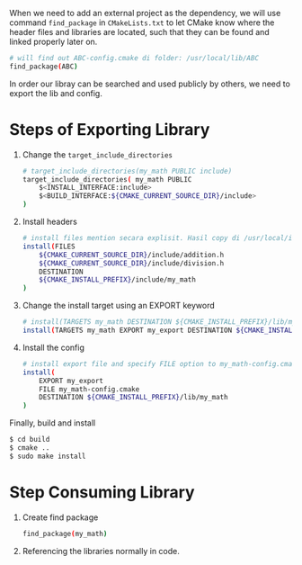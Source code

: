 When we need to add an external project as the dependency, we will use command <code>find_package</code> in <code>CMakeLists.txt</code> to let CMake know where the header files and libraries are located, such that they can be found and linked properly later on. 

``` bash
# will find out ABC-config.cmake di folder: /usr/local/lib/ABC
find_package(ABC)
```

In order our libray can be searched and used publicly by others, we need to export the lib and config.

# Steps of Exporting Library
1. Change the <code>target_include_directories</code>
    ``` bash
    # target_include_directories(my_math PUBLIC include)
    target_include_directories( my_math PUBLIC
        $<INSTALL_INTERFACE:include>
        $<BUILD_INTERFACE:${CMAKE_CURRENT_SOURCE_DIR}/include>
    )
    ```
2. Install headers
    ``` bash
    # install files mention secara explisit. Hasil copy di /usr/local/include/my_math
    install(FILES 
        ${CMAKE_CURRENT_SOURCE_DIR}/include/addition.h 
        ${CMAKE_CURRENT_SOURCE_DIR}/include/division.h  
        DESTINATION 
        ${CMAKE_INSTALL_PREFIX}/include/my_math
    )
    ```

3. Change the install target using an EXPORT keyword
    ```bash
    # install(TARGETS my_math DESTINATION ${CMAKE_INSTALL_PREFIX}/lib/my_math)
    install(TARGETS my_math EXPORT my_export DESTINATION ${CMAKE_INSTALL_PREFIX}/lib/my_math)
    ```

4. Install the config
    ```bash
    # install export file and specify FILE option to my_math-config.cmake
    install(
        EXPORT my_export
        FILE my_math-config.cmake
        DESTINATION ${CMAKE_INSTALL_PREFIX}/lib/my_math
    )
    ```


Finally, build and install
``` bash
$ cd build
$ cmake ..
$ sudo make install
```

# Step Consuming Library

1. Create find package
    ``` bash
    find_package(my_math)
    ```
2. Referencing the libraries normally in code.